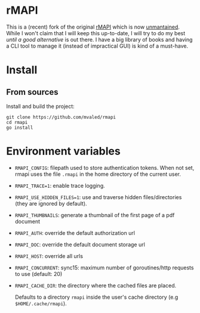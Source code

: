 # rMAPI

This is a (recent) fork of the original [rMAPI](https://github.com/juruen/rmapi)
which is now [unmantained](https://github.com/juruen/rmapi/discussions/313).
While I won't claim that I will keep this up-to-date, I will try to do my best
*until a good alternative* is out there.  I have a big library of books and
having a CLI tool to manage it (instead of impractical GUI) is kind of a
must-have.

# Install

## From sources

Install and build the project:

```
git clone https://github.com/mvaled/rmapi
cd rmapi
go install
```

# Environment variables

- `RMAPI_CONFIG`: filepath used to store authentication tokens. When not set,
  rmapi uses the file `.rmapi` in the home directory of the current user.

- `RMAPI_TRACE=1`: enable trace logging.

- `RMAPI_USE_HIDDEN_FILES=1`: use and traverse hidden files/directories (they
  are ignored by default).

- `RMAPI_THUMBNAILS`: generate a thumbnail of the first page of a pdf document

- `RMAPI_AUTH`: override the default authorization url

- `RMAPI_DOC`: override the default document storage url

- `RMAPI_HOST`: override all urls

- `RMAPI_CONCURRENT`: sync15: maximum number of goroutines/http requests to
  use (default: 20)

- `RMAPI_CACHE_DIR`: the directory where the cached files are placed.

  Defaults to a directory `rmapi` inside the user's cache directory (e.g
  `$HOME/.cache/rmapi`).
